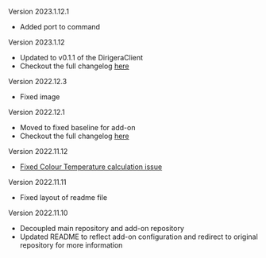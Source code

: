 Version 2023.1.12.1
- Added port to command

Version 2023.1.12
- Updated to v0.1.1 of the DirigeraClient
- Checkout the full changelog [here](https://github.com/dvdgeisler/DirigeraClient/releases/tag/v0.1.1)

Version 2022.12.3
- Fixed image

Version 2022.12.1
- Moved to fixed baseline for add-on
- Checkout the full changelog [here](https://github.com/dvdgeisler/DirigeraClient/releases/tag/v0.1.0)

Version 2022.11.12
- [Fixed Colour Temperature calculation issue](https://github.com/dvdgeisler/DirigeraClient/issues/33)

Version 2022.11.11
- Fixed layout of readme file

Version 2022.11.10
- Decoupled main repository and add-on repository
- Updated README to reflect add-on configuration and redirect to original repository for more information

